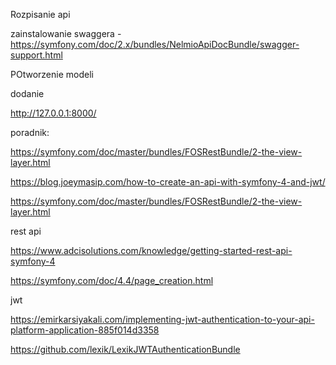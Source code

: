 Rozpisanie api

zainstalowanie swaggera - https://symfony.com/doc/2.x/bundles/NelmioApiDocBundle/swagger-support.html

POtworzenie modeli

dodanie 


http://127.0.0.1:8000/

poradnik:

https://symfony.com/doc/master/bundles/FOSRestBundle/2-the-view-layer.html

https://blog.joeymasip.com/how-to-create-an-api-with-symfony-4-and-jwt/

https://symfony.com/doc/master/bundles/FOSRestBundle/2-the-view-layer.html

rest api

https://www.adcisolutions.com/knowledge/getting-started-rest-api-symfony-4

https://symfony.com/doc/4.4/page_creation.html

jwt

https://emirkarsiyakali.com/implementing-jwt-authentication-to-your-api-platform-application-885f014d3358

https://github.com/lexik/LexikJWTAuthenticationBundle
